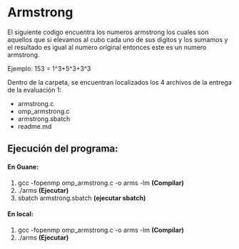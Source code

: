 # Armstrong 
El siguiente codigo encuentra los numeros armstrong los cuales son aquellos que si elevamos al cubo cada uno de sus digitos y los sumamos y el resultado es igual al numero original entonces este es un numero armstrong.

Ejemplo: 153 = 1^3+5^3+3^3

Dentro de la carpeta, se encuentran localizados los 4 archivos de la entrega de la evaluación 1:
- armstrong.c
- omp_armstrong.c
- armstrong.sbatch
- readme.md


## Ejecución del programa:
#### En Guane:
1. gcc -fopenmp omp_armstrong.c -o arms -lm **(Compilar)**
2. ./arms **(Ejecutar)**
3. sbatch armstrong.sbatch  **(ejecutar sbatch)**
#### En local:
1. gcc -fopenmp omp_armstrong.c -o arms -lm **(Compilar)**
2. ./arms **(Ejecutar)**

